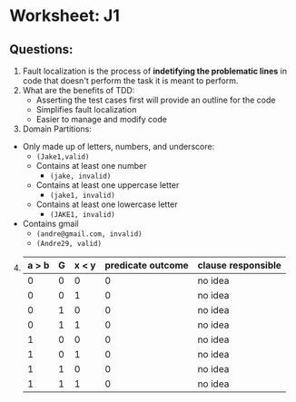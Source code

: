 # Worksheet: J1

## Questions:
1. Fault localization is the process of **indetifying the problematic lines** in code that doesn't perform the task it is meant to perform.
2. What are the benefits of TDD:
   - Asserting the test cases first will provide an outline for the code
   - Simplifies fault localization
   - Easier to manage and modify code
3. Domain Partitions:
  - Only made up of letters, numbers, and underscore:
      - ```(Jake1,valid)```
    - Contains at least one number
      - ```(jake, invalid)```
    - Contains at least one uppercase letter
      - ```(jake1, invalid)```
    - Contains at least one lowercase letter
      - ```(JAKE1, invalid)```
  - Contains gmail
      - ```(andre@gmail.com, invalid)```
      - ```(Andre29, valid)```
4.
    | a > b | G | x < y | predicate outcome | clause responsible |
    |-------|---|-------|-------------------|--------------------|
    |   0   | 0 |   0   |         0         |       no idea      |
    |   0   | 0 |   1   |         0         |       no idea      |
    |   0   | 1 |   0   |         0         |       no idea      |
    |   0   | 1 |   1   |         0         |       no idea      |
    |   1   | 0 |   0   |         0         |       no idea      |
    |   1   | 0 |   1   |         0         |       no idea      |
    |   1   | 1 |   0   |         0         |       no idea      |
    |   1   | 1 |   1   |         0         |       no idea      |      

   
